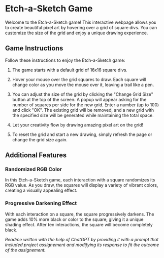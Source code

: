 # Etch-a-Sketch Game

Welcome to the Etch-a-Sketch game! This interactive webpage allows you to create beautiful pixel art by hovering over a grid of square divs. You can customize the size of the grid and enjoy a unique drawing experience.

## Game Instructions

Follow these instructions to enjoy the Etch-a-Sketch game:

1. The game starts with a default grid of 16x16 square divs.

2. Hover your mouse over the grid squares to draw. Each square will change color as you move the mouse over it, leaving a trail like a pen.

3. You can adjust the size of the grid by clicking the "Change Grid Size" button at the top of the screen. A popup will appear asking for the number of squares per side for the new grid. Enter a number (up to 100) and click "OK". The existing grid will be removed, and a new grid with the specified size will be generated while maintaining the total space.

4. Let your creativity flow by drawing amazing pixel art on the grid!

5. To reset the grid and start a new drawing, simply refresh the page or change the grid size again.

## Additional Features

### Randomized RGB Color

In this Etch-a-Sketch game, each interaction with a square randomizes its RGB value. As you draw, the squares will display a variety of vibrant colors, creating a visually appealing effect.

### Progressive Darkening Effect

With each interaction on a square, the square progressively darkens. The game adds 10% more black or color to the square, giving it a unique shading effect. After ten interactions, the square will become completely black.

*Readme written with the help of ChatGPT by providing it with a prompt that included project assignement and modifying its response to fit the outcome of the assignement.*

